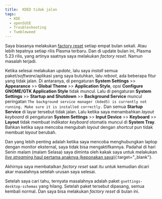 ```yaml
---
title:  KDED tidak jalan
tags:
  - KDE
  - openSUSE
  - Troubleshooting
  - Tumbleweed
---
```


Saya biasanya melakukan [factory reset]({{site.baseurl}}/2020/09/03/membuat-fitur-factory-reset.html) setiap empat bulan sekali. Atau lebih tepatnya setiap rilis Plasma terbaru. Dan di update bulan ini, Plasma 5.23 rilis, yang artinya saatnya saya melakukan *factory reset*. Namun masalah terjadi.

<!--more-->

Ketika selesai melakukan *update*, lalu saya *install* semua paket/*software*/aplikasi yang saya butuhkan, lalu *reboot*, ada beberapa fitur yang tidak jalan. Di antaranya, di pengaturan **System Settings** >> **Appearance** >> **Global Theme** >> **Application Style**, opsi **Configure GNOME/GTK Application Style** tidak muncul. Lalu di pengaturan **System Settings** >> **Startup and Shutdown** >> **Background Service** muncul peringatan `The background service manager (kded5) is currently not running. Make sure it is installed correctly.` Dan semua **Startup Service** di layar tersebut tidak jalan. Lalu ketika saya menambahkan *layout* *keyboard* di pengaturan **System Settings** >> **Input Device** >> **Keyboard** >> **Layout** tidak membuat indikator *keyboard* otomatis muncul di **System Tray**. Bahkan ketika saya mencoba mengubah *layout* dengan *shortcut* pun tidak membuat *layout* berubah.

Dan yang lebih penting adalah ketika saya mencoba menghubungkan laptop dengan monitor eksternal, saya tidak bisa mengaktifkannya. Padahal di hari Senin malam (malam Selasa) saya diminta oleh kakak saya untuk melakukan [*live streaming* haul pertama anaknya (keponakan saya)](https://www.youtube.com/watch?v=WhtnWcEUg5Q){:target="_blank"}.

Akhirnya saya membatalkan *factory reset* saat itu untuk kemudian dicari akar masalahnya setelah urusan saya selesai.

Setelah saya cari tahu, ternyata masalahnya adalah paket `gsettings-desktop-schemas` yang hilang. Setelah paket tersebut dipasang, semua kembali normal. Dan saya bisa melakukan *factory reset* di bulan ini.


